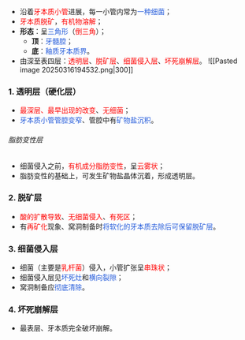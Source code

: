 * 沿着<font color="#ff0000">牙本质小管</font>进展，每一小管内常为<font color="#245bdb">一种细菌</font>；
* <font color="#ff0000">牙本质脱矿</font>，<font color="#ff0000">有机物溶解</font>；
* **形态**：呈<font color="#245bdb">三角形</font>（<font color="#ff0000">倒三角</font>）；
	* **顶**：<font color="#245bdb">牙髓腔</font>；
	* **底**：<font color="#245bdb">釉质牙本质界</font>。
* 由深至表四层：<font color="#ff0000">透明层</font>、<font color="#ff0000">脱矿层</font>、<font color="#ff0000">细菌侵入层</font>、<font color="#ff0000">坏死崩解层</font>。
![[Pasted image 20250316194532.png|300]]

### 1. 透明层（硬化层）
* <font color="#ff0000">最深层、最早出现的改变</font>、<font color="#ff0000">无细菌</font>；
* <font color="#245bdb">牙本质小管管腔变窄</font>、管腔中有<font color="#245bdb">矿物盐沉积</font>。
###### 脂肪变性层
* 细菌侵入之前，<font color="#ff0000">有机成分脂肪变性</font>，呈<font color="#ff0000">云雾状</font>；
* 脂肪变性的基础上，可发生矿物盐晶体沉着，形成透明层。
### 2. 脱矿层
* <font color="#ff0000">酸的扩散导致</font>、<font color="#ff0000">无细菌侵入</font>、<font color="#ff0000">有死区</font>；
* 有<font color="#ff0000">再矿化</font>现象、窝洞制备时<font color="#245bdb">将软化的牙本质去除后可保留脱矿层</font>。
### 3. 细菌侵入层
* 细菌（主要是<font color="#ff0000">乳杆菌</font>）侵入，小管扩张呈<font color="#ff0000">串珠状</font>；
* 细菌侵入层见<font color="#245bdb">坏死灶</font>和<font color="#245bdb">横向裂隙</font>；
* 窝洞制备应<font color="#245bdb">彻底清除</font>。
### 4. 坏死崩解层
* 最表层、牙本质完全破坏崩解。

